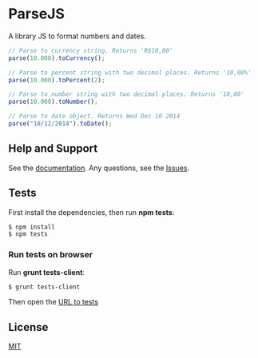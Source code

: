 # ParseJS
A library JS to format numbers and dates.

```js
// Parse to currency string. Returns 'R$10,00'
parse(10.000).toCurrency();

// Parse to percent string with two decimal places. Returns '10,00%'
parse(10.000).toPercent(2);

// Parse to number string with two decimal places. Returns '10,00'
parse(10.000).toNumber();

// Parse to date object. Returns Wed Dec 10 2014
parse("10/12/2014").toDate();
```
## Help and Support
   See the [documentation](https://github.com/le17i/ParseJS/wiki).
   Any questions, see the [Issues](https://github.com/le17i/ParseJS/issues).

## Tests
   First install the dependencies, then run **npm tests**:

```bash
$ npm install
$ npm tests
```

### Run tests on browser
   Run **grunt tests-client**:

```bash
$ grunt tests-client
```
   Then open the [URL to tests](http://localhost:5000/tests/)

## License
   [MIT](LICENSE)
